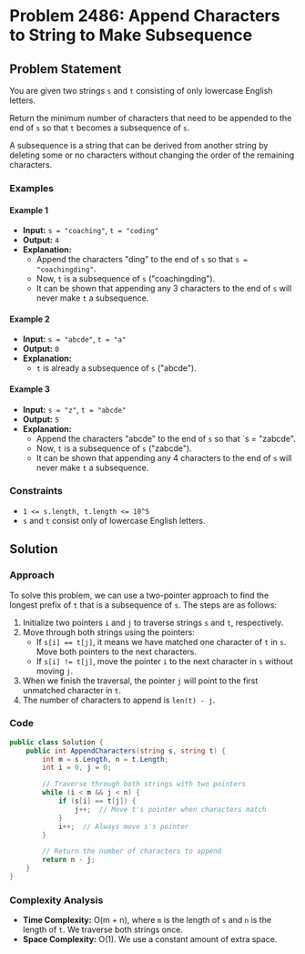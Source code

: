 
# Problem 2486: Append Characters to String to Make Subsequence

## Problem Statement
You are given two strings `s` and `t` consisting of only lowercase English letters.

Return the minimum number of characters that need to be appended to the end of `s` so that `t` becomes a subsequence of `s`.

A subsequence is a string that can be derived from another string by deleting some or no characters without changing the order of the remaining characters.

### Examples

#### Example 1
- **Input:** `s = "coaching"`, `t = "coding"`
- **Output:** `4`
- **Explanation:**
  - Append the characters "ding" to the end of `s` so that `s = "coachingding"`.
  - Now, `t` is a subsequence of `s` ("coachingding").
  - It can be shown that appending any 3 characters to the end of `s` will never make `t` a subsequence.

#### Example 2
- **Input:** `s = "abcde"`, `t = "a"`
- **Output:** `0`
- **Explanation:**
  - `t` is already a subsequence of `s` ("abcde").

#### Example 3
- **Input:** `s = "z"`, `t = "abcde"`
- **Output:** `5`
- **Explanation:**
  - Append the characters "abcde" to the end of `s` so that `s = "zabcde".
  - Now, `t` is a subsequence of `s` ("zabcde").
  - It can be shown that appending any 4 characters to the end of `s` will never make `t` a subsequence.

### Constraints
- `1 <= s.length, t.length <= 10^5`
- `s` and `t` consist only of lowercase English letters.

## Solution

### Approach
To solve this problem, we can use a two-pointer approach to find the longest prefix of `t` that is a subsequence of `s`. The steps are as follows:

1. Initialize two pointers `i` and `j` to traverse strings `s` and `t`, respectively.
2. Move through both strings using the pointers:
   - If `s[i] == t[j]`, it means we have matched one character of `t` in `s`. Move both pointers to the next characters.
   - If `s[i] != t[j]`, move the pointer `i` to the next character in `s` without moving `j`.
3. When we finish the traversal, the pointer `j` will point to the first unmatched character in `t`.
4. The number of characters to append is `len(t) - j`.

### Code

```csharp
public class Solution {
    public int AppendCharacters(string s, string t) {
        int m = s.Length, n = t.Length;
        int i = 0, j = 0;

        // Traverse through both strings with two pointers
        while (i < m && j < n) {
            if (s[i] == t[j]) {
                j++;  // Move t's pointer when characters match
            }
            i++;  // Always move s's pointer
        }

        // Return the number of characters to append
        return n - j;
    }
}
```

### Complexity Analysis
- **Time Complexity:** O(m + n), where `m` is the length of `s` and `n` is the length of `t`. We traverse both strings once.
- **Space Complexity:** O(1). We use a constant amount of extra space.
```
